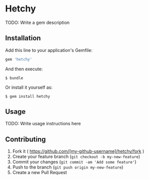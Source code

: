 # Hetchy

TODO: Write a gem description

## Installation

Add this line to your application's Gemfile:

```ruby
gem 'hetchy'
```

And then execute:

    $ bundle

Or install it yourself as:

    $ gem install hetchy

## Usage

TODO: Write usage instructions here

## Contributing

1. Fork it ( https://github.com/[my-github-username]/hetchy/fork )
2. Create your feature branch (`git checkout -b my-new-feature`)
3. Commit your changes (`git commit -am 'Add some feature'`)
4. Push to the branch (`git push origin my-new-feature`)
5. Create a new Pull Request
